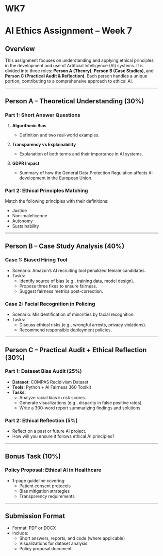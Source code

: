 # WK7

# AI Ethics Assignment – Week 7

## Overview
This assignment focuses on understanding and applying ethical principles in the development and use of Artificial Intelligence (AI) systems. It is divided into three roles: **Person A (Theory)**, **Person B (Case Studies)**, and **Person C (Practical Audit & Reflection)**. Each person handles a unique portion, contributing to a comprehensive approach to ethical AI.

---

## Person A – Theoretical Understanding (30%)

### **Part 1: Short Answer Questions**
1. **Algorithmic Bias**
   - Definition and two real-world examples.

2. **Transparency vs Explainability**
   - Explanation of both terms and their importance in AI systems.

3. **GDPR Impact**
   - Summary of how the General Data Protection Regulation affects AI development in the European Union.

### **Part 2: Ethical Principles Matching**
Match the following principles with their definitions:
- Justice
- Non-maleficence
- Autonomy
- Sustainability

---

## Person B – Case Study Analysis (40%)

### **Case 1: Biased Hiring Tool**
- Scenario: Amazon’s AI recruiting tool penalized female candidates.
- Tasks:
  - Identify source of bias (e.g., training data, model design).
  - Propose three fixes to ensure fairness.
  - Suggest fairness metrics post-correction.

### **Case 2: Facial Recognition in Policing**
- Scenario: Misidentification of minorities by facial recognition.
- Tasks:
  - Discuss ethical risks (e.g., wrongful arrests, privacy violations).
  - Recommend responsible deployment policies.

---

## Person C – Practical Audit + Ethical Reflection (30%)

### **Part 1: Dataset Bias Audit (25%)**
- **Dataset**: COMPAS Recidivism Dataset
- **Tools**: Python + AI Fairness 360 Toolkit
- **Tasks**:
  - Analyze racial bias in risk scores.
  - Generate visualizations (e.g., disparity in false positive rates).
  - Write a 300-word report summarizing findings and solutions.

### **Part 2: Ethical Reflection (5%)**
- Reflect on a past or future AI project.
- How will you ensure it follows ethical AI principles?

---

## Bonus Task (10%)

### **Policy Proposal: Ethical AI in Healthcare**
- 1-page guideline covering:
  - Patient consent protocols
  - Bias mitigation strategies
  - Transparency requirements

---

## Submission Format
- Format: PDF or DOCX
- Include:
  - Short answers, reports, and code (where applicable)
  - Visualizations for dataset analysis
  - Policy proposal document
